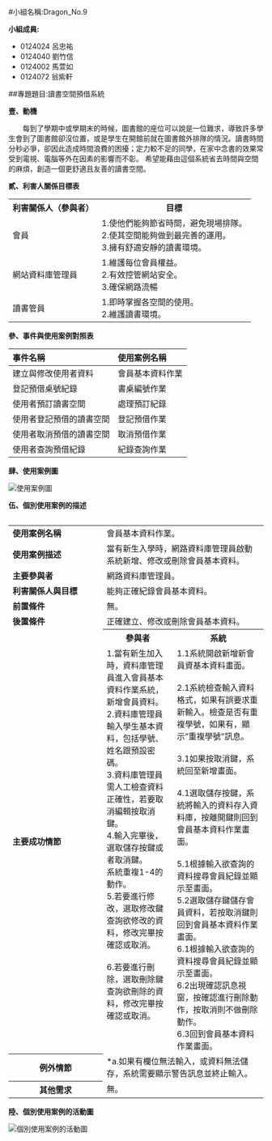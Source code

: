 #小組名稱:Dragon_No.9

**小組成員:**

- 0124024 呂忠祐
- 0124040 劉竹信
- 0124002 馬萱如
- 0124072 翁紫軒

##專題題目:讀書空間預借系統

**壹、動機**

　　每到了學期中或學期末的時候，圖書館的座位可以說是一位難求，導致許多學生會到了圖書館卻沒位置，或是學生在開館前就在圖書館外排隊的情況。讀書時間分秒必爭，卻因此造成時間浪費的困擾；定力較不足的同學，在家中念書的效果常受到電視、電腦等外在因素的影響而不彰。
希望能藉由這個系統省去時間與空間的麻煩，創造一個更舒適且友善的讀書空間。

**貳、利害人關係目標表**

  <table border="0">
    <tr>
      <th>利害關係人（參與者）</th>
      <th>目標</th>
    </tr>
    <tr>
      <td>會員</td>
      <td>
        1.使他們能夠節省時間，避免現場排隊。<br>
        2.使其空間能夠做到最完善的運用。<br>
        3.擁有舒適安靜的讀書環境。</td>
    </tr>
    <tr>
      <td>網站資料庫管理員</td>
      <td>
        1.維護每位會員權益。<br>
      	2.有效控管網站安全。<br>
        3.確保網路流暢</td>
    </tr>
    <tr>
      <td>讀書管員</td>
      <td>
        1.即時掌握各空間的使用。<br>
        2.維護讀書環境。</td>
    </tr>
  </table>

**參、事件與使用案例對照表**

| 事件名稱                 | 使用案例名稱     |
|:-------------------------|:-----------------|
| 建立與修改使用者資料     | 會員基本資料作業 |
| 登記預借桌號紀錄         | 書桌編號作業     |
| 使用者預訂讀書空間       | 處理預訂紀錄     |
| 使用者登記預借的讀書空間 | 登記預借作業     |
| 使用者取消預借的讀書空間 | 取消預借作業     |
| 使用者查詢預借紀錄       | 紀錄查詢作業     |

**肆、使用案例圖**

<p><img src="http://i.imgur.com/1JMJlkz.png?1" title="使用案例圖" /></p>

**伍、個別使用案例的描述**

  <table border="0" align="left">
    <tr>
      <td width="170"><b>使用案例名稱</b></td>
      <td colspan=2>會員基本資料作業。</td>
    </tr>
    <tr>
      <td><b>使用案例描述</b></td>
      <td colspan=2>當有新生入學時，網路資料庫管理員啟動系統新增、修改或刪除會員基本資料。</td>
    </tr>
    <tr>
      <td><b>主要參與者</b></td>
      <td colspan=2>網路資料庫管理員。</td>
    </tr>    
    <tr>
      <td><b>利害關係人與目標</b></td>
      <td colspan=2>能夠正確紀錄會員基本資料。</td>
    </tr>  
    <tr>
      <td><b>前置條件</b></td>
      <td colspan=2>無。</td>
    </tr>   
    <tr>
      <td><b>後置條件</b></td>
      <td colspan=2>正確建立、修改或刪除會員基本資料。</td>
    </tr>       
    <tr>
      <td rowspan=2><b>主要成功情節</b></td>
      <th>參與者</th>
      <th>系統</th>
    </tr>       
    <tr align="left" valign="top">
      <td>1.當有新生加入時，資料庫管理員進入會員基本資料作業系統，新增會員資料。<br>
          2.資料庫管理員輸入學生基本資料，包括學號、姓名跟預設密碼。<br>
          3.資料庫管理員需人工檢查資料正確性，若要取消編輯按取消鍵。<br>
          4.輸入完畢後，選取儲存按鍵或者取消鍵。<br>
          系統重複1-4的動作。<br>
          5.若要進行修改，選取修改鍵查詢欲修改的資料，修改完畢按確認或取消。<br><br>
          6.若要進行刪除，選取刪除鍵查詢欲刪除的資料，修改完畢按確認或取消。<br>
      </td>
      <td>1.1系統開啟新增新會員資基本資料畫面。<br><br>
          2.1系統檢查輸入資料格式，如果有誤要求重新輸入。檢查是否有重複學號，如果有，顯示”重複學號”訊息。<br><br>
          3.1如果按取消鍵，系統回至新增畫面。<br><br>
          4.1選取儲存按鍵，系統將輸入的資料存入資料庫，按離開鍵則回到會員基本資料作業畫面。<br><br>
          5.1根據輸入欲查詢的資料搜尋會員紀錄並顯示至畫面。<br>
          5.2選取儲存鍵儲存會員資料，若按取消鍵則回到會員基本資料作業畫面。<br>
          6.1根據輸入欲查詢的資料搜尋會員紀錄並顯示至畫面。<br>
          6.2出現確認訊息視窗，按確認進行刪除動作，按取消則不做刪除動作。<br>
          6.3回到會員基本資料作業畫面。<br>
      </td>
    </tr> 
    <tr>
      <th>例外情節</th>
      <td colspan=2>*a.如果有欄位無法輸入，或資料無法儲存，系統需要顯示警告訊息並終止輸入。</td>
    </tr>  
    <tr>
      <th>其他需求</th>
      <td colspan=2>無。</td>
    </tr>  
  </table>
  
**陸、個別使用案例的活動圖**
<p><img src="http://i.imgur.com/VEPMri8.png?1" title="個別使用案例的活動圖" /></p>

